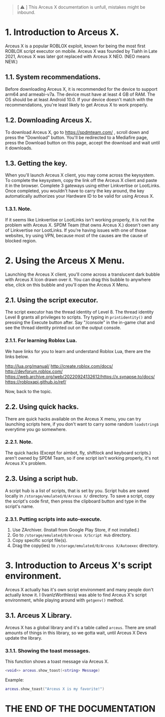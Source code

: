 > [ ⚠️ ] This Arceus X documentation is unfull, mistakes might be inbound.

# 1. Introduction to Arceus X. 

Arceus X is a popular ROBLOX exploit, known for being the most first ROBLOX script executor on mobile. Arceus X was founded by Tiahh in Late 2021, Arceus X was later got replaced with Arceus X NEO. (NEO means NEW.)

## 1.1. System recommendations.

Before downloading Arceus X, it is recommended for the device to support arm64 and armeabi-v7a. The device must have at least 4 GB of RAM. The OS should be at least Android 10.0. If your device doesn't match with the recommendations, you're least likely to get Arceus X to work properly.

## 1.2. Downloading Arceus X.

To download Arceus X, go to https://spdmteam.com/ , scroll down and press the "Download" button. You'll be redirected to a Mediafire page, press the Download button on this page, accept the download and wait until it downloads.

## 1.3. Getting the key.

When you'll launch Arceus X client, you may come across the keysystem. To complete the keysystem, copy the link off the Arceus X client and paste it in the browser. Complete 3 gateways using either Linkvertise or LootLinks. Once completed, you wouldn't have to carry the key around, the key automatically authorizes your Hardware ID to be valid for using Arceus X.

### 1.3.1. Note.

If it seems like Linkvertise or LootLinks isn't working properly, it is not the problem with Arceus X. SPDM Team (that owns Arceus X.) doesn't own any of Linkvertise nor LootLinks. If you're having issues with one of those websites, try using VPN, because most of the causes are the cause of blocked region.

# 2. Using the Arceus X Menu.

Launching the Arceus X client, you'll come across a translucent dark bubble with Arceus X Icon drawn over it. You can drag this bubble to anywhere else, click on this bubble and you'll open the Arceus X Menu.

## 2.1. Using the script executor.

The script executor has the thread identity of Level 8. The thread identity Level 8 grants all privileges to scripts. Try typing in `printidentity()` and pressing the Execute button after. Say "/console" in the in-game chat and see the thread identity printed out on the output console.

### 2.1.1. For learning Roblox Lua.

We have links for you to learn and understand Roblox Lua, there are the links below.

http://lua.org/manual/
http://create.roblox.com/docs/
http://devforum.roblox.com/
https://web.archive.org/web/20220924132612/https://x.synapse.to/docs/
https://robloxapi.github.io/ref/

Now, back to the topic.

## 2.2. Using quick hacks.

There are quick hacks available on the Arceus X menu, you can try launching scripts here, if you don't want to carry some random `loadstring`s everytime you go somewhere.

### 2.2.1. Note.

The quick hacks (Except for aimbot, fly, shiftlock and keyboard scripts.) aren't owned by SPDM Team, so if one script isn't working properly, it's not Arceus X's problem.

## 2.3. Using a script hub.

A script hub is a list of scripts, that is set by you. Script hubs are saved locally in `/storage/emulated/0/Arceus X/` directory. To save a script, copy the script's code first, then press the clipboard button and type in the script's name.

### 2.3.1. Putting scripts into auto-execute.

1. Use ZArchiver. (Install from Google Play Store, if not installed.)
2. Go to `/storage/emulated/0/Arceus X/Script Hub` directory.
3. Copy specific script file(s).
4. Drag the copy(ies) to `/storage/emulated/0/Arceus X/Autoexec` directory.

# 3. Introduction to Arceus X's script environment.

Arceus X actually has it's own script environment and many people don't actually know it. I (IvanIzWorthless) was able to find Arceus X's script environment, while playing around with `getgenv()` method.

## 3.1. Arceus X Library.

Arceus X has a global library and it's a table called `arceus`. There are small amounts of things in this library, so we gotta wait, until Arceus X Devs update the library.

### 3.1.1. Showing the toast messages.

This function shows a toast message via Arceus X.

```lua
<void>> arceus.show_toast(<string> Message)
````

Example:

```lua
arceus.show_toast("Arceus X is my favorite!")
```

# THE END OF THE DOCUMENTATION
